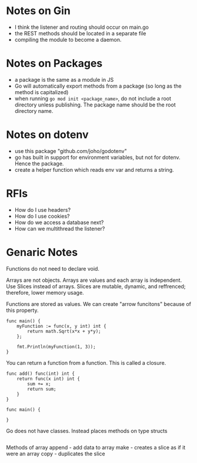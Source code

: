 

# Notes on Gin
- I think the listener and routing should occur on main.go
- the REST methods should be located in a separate file
- compiling the module to become a daemon.


# Notes on Packages
- a package is the same as a module in JS
- Go will automatically export methods from a package (so long as the method is capitalized)
- when running `go mod init <package_name>`, do not include a root directory unless publishing. The package name should be the root directory name.

# Notes on dotenv
- use this package "github.com/joho/godotenv"
- go has built in support for environment variables, but not for dotenv. Hence the package.
- create a helper function which reads env var and returns a string.

# RFIs
- How do I use headers?
- How do I use cookies?
- How do we access a database next?
- How can we multithread the listener?

# Genaric Notes
Functions do not need to declare void.

Arrays are not objects. Arrays are values and each array is independent.
Use Slices instead of arrays. Slices are mutable, dynamic, and reffrenced; therefore, lower memory usage.

Functions are stored as values. We can create "arrow funcitons" because of this property.
```
func main() {
	myFunction := func(x, y int) int {
		return math.Sqrt(x*x + y*y);
	};
	
	fmt.Println(myFunction(1, 3));
}
```

You can return a function from a function. This is called a closure.
```
func add() func(int) int {
	return func(x int) int {
		sum += x;
		return sum;	
	}
}

func main() {

}

```

Go does not have classes. Instead places methods on type structs

```

```


Methods of array
append - add data to array
make - creates a slice as if it were an array
copy - duplicates the slice